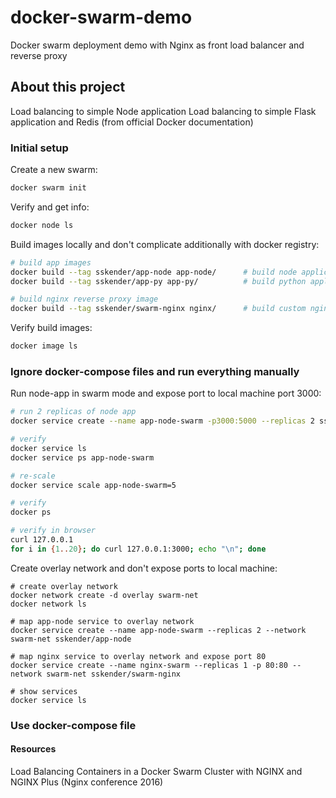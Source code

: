 # docker-swarm-demo
Docker swarm deployment demo with Nginx as front load balancer and reverse proxy


## About this project
Load balancing to simple Node application
Load balancing to simple Flask application and Redis (from official Docker documentation)


### Initial setup
Create a new swarm:
```bash
docker swarm init
```
Verify and get info:
```bash
docker node ls
```

Build images locally and don't complicate additionally with docker registry:
```bash
# build app images
docker build --tag sskender/app-node app-node/      # build node application image
docker build --tag sskender/app-py app-py/          # build python application image

# build nginx reverse proxy image
docker build --tag sskender/swarm-nginx nginx/      # build custom nginx image
```

Verify build images:
```bash
docker image ls
```


### Ignore docker-compose files and run everything manually

Run node-app in swarm mode and expose port to local machine port 3000:
```bash
# run 2 replicas of node app
docker service create --name app-node-swarm -p3000:5000 --replicas 2 sskender/app-node

# verify
docker service ls
docker service ps app-node-swarm

# re-scale
docker service scale app-node-swarm=5

# verify
docker ps

# verify in browser
curl 127.0.0.1
for i in {1..20}; do curl 127.0.0.1:3000; echo "\n"; done
```

Create overlay network and don't expose ports to local machine:
```
# create overlay network
docker network create -d overlay swarm-net
docker network ls

# map app-node service to overlay network
docker service create --name app-node-swarm --replicas 2 --network swarm-net sskender/app-node

# map nginx service to overlay network and expose port 80
docker service create --name nginx-swarm --replicas 1 -p 80:80 --network swarm-net sskender/swarm-nginx

# show services
docker service ls
```


### Use docker-compose file


#### Resources
 Load Balancing Containers in a Docker Swarm Cluster with NGINX and NGINX Plus (Nginx conference 2016)